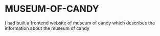 # MUSEUM-OF-CANDY
I had built a frontend website of museum of candy which describes the information about the museum of candy

